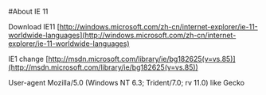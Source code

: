 #About IE 11


Download IE11 [http://windows.microsoft.com/zh-cn/internet-explorer/ie-11-worldwide-languages](http://windows.microsoft.com/zh-cn/internet-explorer/ie-11-worldwide-languages)

IE1 change [http://msdn.microsoft.com/library/ie/bg182625(v=vs.85)](http://msdn.microsoft.com/library/ie/bg182625(v=vs.85))

User-agent   Mozilla/5.0 (Windows NT 6.3; Trident/7.0; rv 11.0) like Gecko


